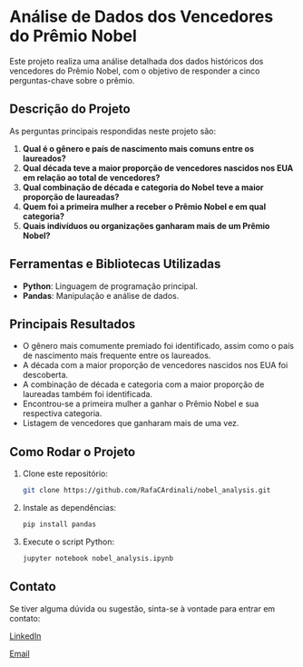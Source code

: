 # Análise de Dados dos Vencedores do Prêmio Nobel

Este projeto realiza uma análise detalhada dos dados históricos dos vencedores do Prêmio Nobel, com o objetivo de responder a cinco perguntas-chave sobre o prêmio.

## Descrição do Projeto

As perguntas principais respondidas neste projeto são:

1. **Qual é o gênero e país de nascimento mais comuns entre os laureados?**
2. **Qual década teve a maior proporção de vencedores nascidos nos EUA em relação ao total de vencedores?**
3. **Qual combinação de década e categoria do Nobel teve a maior proporção de laureadas?**
4. **Quem foi a primeira mulher a receber o Prêmio Nobel e em qual categoria?**
5. **Quais indivíduos ou organizações ganharam mais de um Prêmio Nobel?**

## Ferramentas e Bibliotecas Utilizadas

- **Python**: Linguagem de programação principal.
- **Pandas**: Manipulação e análise de dados.

## Principais Resultados

- O gênero mais comumente premiado foi identificado, assim como o país de nascimento mais frequente entre os laureados.
- A década com a maior proporção de vencedores nascidos nos EUA foi descoberta.
- A combinação de década e categoria com a maior proporção de laureadas também foi identificada.
- Encontrou-se a primeira mulher a ganhar o Prêmio Nobel e sua respectiva categoria.
- Listagem de vencedores que ganharam mais de uma vez.

## Como Rodar o Projeto

1. Clone este repositório: 
   ```bash
   git clone https://github.com/RafaCArdinali/nobel_analysis.git
    ```
2. Instale as dependências:
    ```bash
    pip install pandas
    ```
3. Execute o script Python:
    ```bash
    jupyter notebook nobel_analysis.ipynb
    ```
## Contato

Se tiver alguma dúvida ou sugestão, sinta-se à vontade para entrar em contato:

[LinkedIn](https://www.linkedin.com/in/rafael-cardinali-213899296/)

[Email](mailto:rflcardinali@gmail.com)
